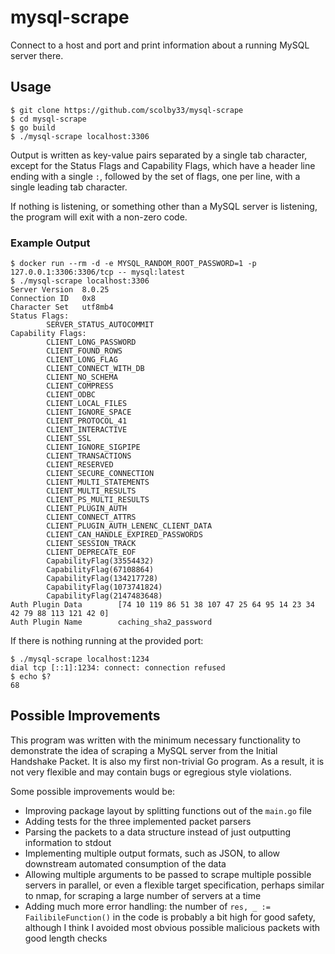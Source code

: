 # mysql-scrape

Connect to a host and port and print information about a running MySQL server
there.

## Usage

```console
$ git clone https://github.com/scolby33/mysql-scrape
$ cd mysql-scrape
$ go build
$ ./mysql-scrape localhost:3306
```

Output is written as key-value pairs separated by a single tab character, except
for the Status Flags and Capability Flags, which have a header line ending with
a single `:`, followed by the set of flags, one per line, with a single leading
tab character.

If nothing is listening, or something other than a MySQL server is listening,
the program will exit with a non-zero code.

### Example Output

```console
$ docker run --rm -d -e MYSQL_RANDOM_ROOT_PASSWORD=1 -p 127.0.0.1:3306:3306/tcp -- mysql:latest
$ ./mysql-scrape localhost:3306
Server Version  8.0.25
Connection ID   0x8
Character Set   utf8mb4
Status Flags:
        SERVER_STATUS_AUTOCOMMIT
Capability Flags:
        CLIENT_LONG_PASSWORD
        CLIENT_FOUND_ROWS
        CLIENT_LONG_FLAG
        CLIENT_CONNECT_WITH_DB
        CLIENT_NO_SCHEMA
        CLIENT_COMPRESS
        CLIENT_ODBC
        CLIENT_LOCAL_FILES
        CLIENT_IGNORE_SPACE
        CLIENT_PROTOCOL_41
        CLIENT_INTERACTIVE
        CLIENT_SSL
        CLIENT_IGNORE_SIGPIPE
        CLIENT_TRANSACTIONS
        CLIENT_RESERVED
        CLIENT_SECURE_CONNECTION
        CLIENT_MULTI_STATEMENTS
        CLIENT_MULTI_RESULTS
        CLIENT_PS_MULTI_RESULTS
        CLIENT_PLUGIN_AUTH
        CLIENT_CONNECT_ATTRS
        CLIENT_PLUGIN_AUTH_LENENC_CLIENT_DATA
        CLIENT_CAN_HANDLE_EXPIRED_PASSWORDS
        CLIENT_SESSION_TRACK
        CLIENT_DEPRECATE_EOF
        CapabilityFlag(33554432)
        CapabilityFlag(67108864)
        CapabilityFlag(134217728)
        CapabilityFlag(1073741824)
        CapabilityFlag(2147483648)
Auth Plugin Data        [74 10 119 86 51 38 107 47 25 64 95 14 23 34 42 79 88 113 121 42 0]
Auth Plugin Name        caching_sha2_password
```

If there is nothing running at the provided port:

```console
$ ./mysql-scrape localhost:1234
dial tcp [::1]:1234: connect: connection refused
$ echo $?
68
```

## Possible Improvements

This program was written with the minimum necessary functionality to demonstrate
the idea of scraping a MySQL server from the Initial Handshake Packet. It is
also my first non-trivial Go program. As a result, it is not very flexible and
may contain bugs or egregious style violations.

Some possible improvements would be:

- Improving package layout by splitting functions out of the `main.go` file
- Adding tests for the three implemented packet parsers
- Parsing the packets to a data structure instead of just outputting information
  to stdout
- Implementing multiple output formats, such as JSON, to allow downstream
  automated consumption of the data
- Allowing multiple arguments to be passed to scrape multiple possible servers
  in parallel, or even a flexible target specification, perhaps similar to nmap,
  for scraping a large number of servers at a time
- Adding much more error handling: the number of `res, _ := FailibileFunction()`
  in the code is probably a bit high for good safety, although I think I avoided
  most obvious possible malicious packets with good length checks
